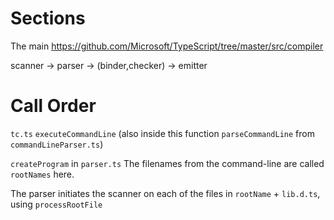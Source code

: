 # Sections 
The main https://github.com/Microsoft/TypeScript/tree/master/src/compiler

scanner -> parser -> (binder,checker)  -> emitter 

# Call Order

`tc.ts` `executeCommandLine` (also inside this function `parseCommandLine` from `commandLineParser.ts`) 


`createProgram` in `parser.ts` The filenames from the command-line are called `rootNames` here. 

The parser initiates the scanner on each of the files in `rootName` + `lib.d.ts`, using `processRootFile`


